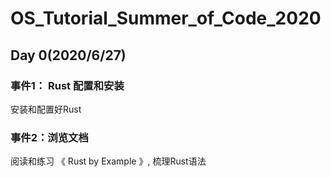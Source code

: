 # OS_Tutorial_Summer_of_Code_2020


## Day 0(2020/6/27)

### 事件1： Rust 配置和安装

安装和配置好Rust

### 事件2：浏览文档

阅读和练习 《 Rust by Example 》, 梳理Rust语法
